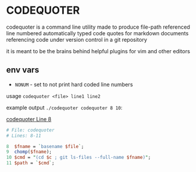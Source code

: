# CODEQUOTER


codequoter is a command line utility made to produce file-path referenced line numbered automatically typed code quotes for markdown documents referencing code under version control in a git repository

it is meant to be the brains behind helpful plugins for vim and other editors 

## env vars

- ``NONUM``  - set to not print hard coded line numbers

usage ``codequoter <file> line1 line2``

example output ``./codequoter codequoter 8 10``:



[codequoter Line 8](https://github.com/cmark0v/codequoter/blob/master/codequoter#L8)
```perl
# File: codequoter
# Lines: 8-11

8  $fname = `basename $file`;
9  chomp($fname);
10 $cmd = "(cd $c ; git ls-files --full-name $fname)";
11 $path = `$cmd`;
```

